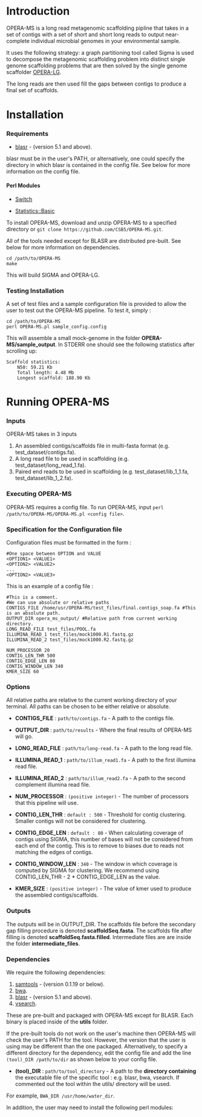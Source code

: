 # Introduction 
OPERA-MS is a long read metagenomic scaffolding pipline that takes in a set of contigs with a set of short and short long reads to output near-complete individual microbial genomes in your environmental sample. 

It uses the following strategy: a graph partitioning tool called Sigma is used to decompose the metagenomic scaffolding problem into distinct single genome scaffolding problems that are then solved by the single genome scaffolder [OPERA-LG](https://genomebiology.biomedcentral.com/articles/10.1186/s13059-016-0951-y).

The long reads are then used fill the gaps between contigs to produce a final set of scaffolds.

# Installation

### Requirements
- [blasr](https://github.com/PacificBiosciences/blasr) - (version 5.1 and above).

 blasr must be in the user's PATH, or alternatively, one could specify the directory in which blasr is contained in the    config file. See below for more information on the config file.

#### Perl Modules
- [Switch](http://search.cpan.org/~chorny/Switch-2.17/Switch.pm)

- [Statistics::Basic](http://search.cpan.org/~jettero/Statistics-Basic-1.6611/lib/Statistics/Basic.pod)

To install OPERA-MS, download and unzip OPERA-MS to a specified directory or `git clone https://github.com/CSB5/OPERA-MS.git`.

All of the tools needed except for BLASR are distributed pre-built. See below for more information on dependencies.

~~~~
cd /path/to/OPERA-MS
make
~~~~

This will build SIGMA and OPERA-LG.

### Testing Installation

A set of test files and a sample configuration file is provided to allow the user to test out the OPERA-MS pipeline. To test it, simply : 
~~~~
cd /path/to/OPERA-MS
perl OPERA-MS.pl sample_config.config
~~~~
This will assemble a small mock-genome in the folder __OPERA-MS/sample_output__. In STDERR one should see the following statistics after scrolling up:

~~~~
Scaffold statistics:
	N50: 59.21 Kb
	Total length: 4.48 Mb
	Longest scaffold: 188.90 Kb
~~~~

# Running OPERA-MS

### Inputs
OPERA-MS takes in 3 inputs

1) An assembled contigs/scaffolds file in multi-fasta format (e.g. test_dataset/contigs.fa).
2) A long read file to be used in scaffolding (e.g. test_dataset/long_read_1.fa).
3) Paired end reads to be used in scaffolding (e.g. test_dataset/lib_1_1.fa, test_dataset/lib_1_2.fa).

### Executing OPERA-MS

OPERA-MS requires a config file. To run OPERA-MS, input `perl /path/to/OPERA-MS/OPERA-MS.pl <config file>`. 

### Specification for the Configuration file

Configuration files must be formatted in the form :

~~~~
#One space between OPTION and VALUE
<OPTION1> <VALUE1> 
<OPTION2> <VALUE2>
...
<OPTION2> <VALUE3>
~~~~

This is an example of a config file :

~~~~
#This is a comment. 
#We can use absolute or relative paths
CONTIGS_FILE /home/usr/OPERA-MS/test_files/final.contigs_soap.fa #This is an absolute path.
OUTPUT_DIR opera_ms_output/ #Relative path from current working directory.
LONG_READ_FILE test_files/POOL.fa
ILLUMINA_READ_1 test_files/mock1000.R1.fastq.gz
ILLUMINA_READ_2 test_files/mock1000.R2.fastq.gz

NUM_PROCESSOR 20
CONTIG_LEN_THR 500
CONTIG_EDGE_LEN 80
CONTIG_WINDOW_LEN 340
KMER_SIZE 60
~~~~

### Options 
All relative paths are relative to the current working directory of your terminal. All paths can be chosen to be either relative or absolute.

- **CONTIGS_FILE** : `path/to/contigs.fa` - A path to the contigs file.

- **OUTPUT_DIR** : `path/to/results` - Where the final results of OPERA-MS will go.

- **LONG_READ_FILE** : `path/to/long-read.fa` - A path to the long read file.

- **ILLUMINA_READ_1** : `path/to/illum_read1.fa` - A path to the first illumina read file.

- **ILLUMINA_READ_2** : `path/to/illum_read2.fa` - A path to the second complement illumina read file.

- **NUM_PROCESSOR** : `(positive integer)` - The number of processors that this pipeline will use.

- **CONTIG_LEN_THR** : `default : 500` - Threshold for contig clustering. Smaller contigs will not be considered for clustering.

- **CONTIG_EDGE_LEN** : `default : 80` - When calculating coverage of contigs using SIGMA, this number of bases will not be considered from each end of the contig. This is to remove to biases due to reads not matching the edges of contigs. 

- **CONTIG_WINDOW_LEN** : `340` - The window in which coverage is computed by SIGMA for clustering. We recommend using CONTIG_LEN_THR - 2 * CONTIG_EDGE_LEN as the value.

- **KMER_SIZE** : `(positive integer)` - The value of kmer used to produce the assembled contigs/scaffolds.


### Outputs

The outputs will be in OUTPUT_DIR. The scaffolds file before the secondary gap filling procedure is denoted __scaffoldSeq.fasta__. The scaffolds file after filling is denoted __scaffoldSeq.fasta.filled__. Intermediate files are are inside the folder __intermediate_files__. 

### Dependencies

We require the following dependencies:

1) [samtools](https://github.com/samtools/samtools) - (version 0.1.19 or below).
2) [bwa](https://github.com/lh3/bwa).
3) [blasr](https://github.com/PacificBiosciences/blasr) - (version 5.1 and above).
4) [vsearch](https://github.com/torognes/vsearch).

These are pre-built and packaged with OPERA-MS except for BLASR. Each binary is placed inside of the __utils__ folder.

If the pre-built tools do not work on the user's machine then OPERA-MS will check the user's PATH for the tool. However, the version that the user is using may be different than the one packaged. Alternatively, to specify a different directory for the dependency, edit the config file and add the line `(tool)_DIR /path/to/dir` as shown below to your config file.

- **(tool)_DIR** : `path/to/tool_directory` - A path to the __directory containing__ the executable file of the specific tool : e.g. blasr, bwa, vsearch. If commented out the tool within the utils/ directory will be used. 

For example, `BWA_DIR /usr/home/water_dir`.
 
In addition, the user may need to install the following perl modules:

